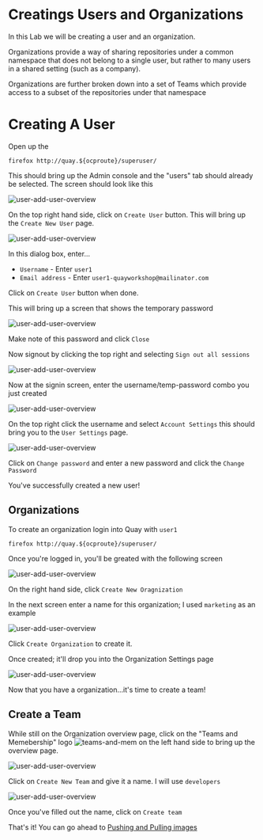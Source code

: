 # Creatings Users and Organizations

In this Lab we will be creating a user and an organization.

Organizations provide a way of sharing repositories under a common namespace that does not belong to a single user, but rather to many users in a shared setting (such as a company).

Organizations are further broken down into a set of Teams which provide access to a subset of the repositories under that namespace


# Creating A User

Open up the 


```
firefox http://quay.${ocproute}/superuser/
```


This should bring up the Admin console and the "users" tab should already be selected. The screen should look like this

![user-add-user-overview](images/user-adding-overview.png)


On the top right hand side, click on `Create User` button. This will bring up the `Create New User` page.

![user-add-user-overview](images/user-create-user.png)


In this dialog box, enter...

* `Username` - Enter `user1`
* `Email address` - Enter `user1-quayworkshop@mailinator.com`

Click on `Create User` button when done.

This will bring up a screen that shows the temporary password

![user-add-user-overview](images/user-temp-pass.png)

Make note of this password and click `Close`

Now signout by clicking the top right and selecting `Sign out all sessions`

![user-add-user-overview](images/user-admin-signout.png)

Now at the signin screen, enter the username/temp-password combo you just created

![user-add-user-overview](images/user-signin.png)


On the top right click the username and select `Account Settings` this should bring you to the `User Settings` page.

![user-add-user-overview](images/user-change-pw1.png)


Click on `Change password` and enter a new password and click the `Change Password`

You've successfully created a new user!

## Organizations

To create an organization login into Quay with `user1`

```
firefox http://quay.${ocproute}/superuser/
```
Once you're logged in, you'll be greated with the following screen

![user-add-user-overview](images/org-overview.png)

On the right hand side, click `Create New Oragnization`

In the next screen enter a name for this organization; I used `marketing` as an example

![user-add-user-overview](images/org-creation.png)

Click `Create Organization` to create it.

Once created; it'll drop you into the Organization Settings page

![user-add-user-overview](images/org-marketing.png)

Now that you have a organization...it's time to create a team!


## Create a Team

While still on the Organization overview page, click on the "Teams and Memebership" logo ![teams-and-mem](images/team-logo.png) on the left hand side to bring up the overview page.

![user-add-user-overview](images/team-create.png)

Click on `Create New Team` and give it a name. I will use `developers`

![user-add-user-overview](images/team-new-team.png)

Once you've filled out the name, click on `Create team`

That's it! You can go ahead to [Pushing and Pulling images](labs/4.pushingandpulling.md)

